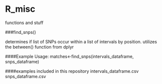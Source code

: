 # R_misc
functions and stuff

###find_snps()

determines if list of SNPs occur within a list of intervals by position. 
utilizes the between() function from dplyr

####Example Usage:
matches<-find_snps(intervals_dataframe, snps_dataframe)

####examples included in this repository
intervals_dataframe.csv
snps_dataframe.csv
